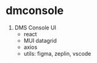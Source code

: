# dmconsole
1. DMS Console UI
   - react
   - MUI datagrid
   - axios
   - utils: figma, zeplin, vscode
